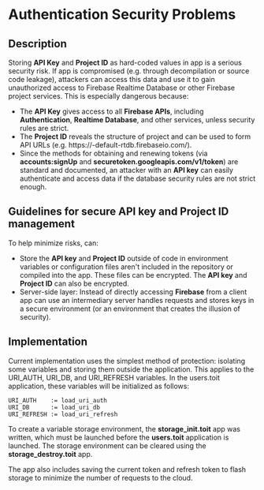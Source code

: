 # Authentication Security Problems

## Description

Storing __API Key__ and __Project ID__ as hard-coded values ​​in app is a serious security risk. If app is compromised (e.g. through decompilation or source code leakage), attackers can access this data and use it to gain unauthorized access to Firebase Realtime Database or other Firebase project services. This is especially dangerous because:
* The __API Key__ gives access to all __Firebase APIs__, including __Authentication__, __Realtime Database__, and other services, unless security rules are strict.
* The __Project ID__ reveals the structure of project and can be used to form API URLs (e.g. https://<project-id>-default-rtdb.firebaseio.com/).
* Since the methods for obtaining and renewing tokens (via __accounts:signUp__ and __securetoken.googleapis.com/v1/token__) are standard and documented, an attacker with an __API key__ can easily authenticate and access data if the database security rules are not strict enough.

## Guidelines for secure API key and Project ID management

To help minimize risks, can:
* Store the __API key__ and __Project ID__ outside of code in environment variables or configuration files aren't included in the repository or compiled into the app. These files can be encrypted. The __API key__ and __Project ID__ can also be encrypted.
* Server-side layer: Instead of directly accessing __Firebase__ from a client app can use an intermediary server handles requests and stores keys in a secure environment (or an environment that creates the illusion of security).

## Implementation

Current implementation uses the simplest method of protection: isolating some variables and storing them outside the application. This applies to the URI_AUTH, URI_DB, and URI_REFRESH variables. In the users.toit application, these variables will be initialized as follows:

```
URI_AUTH    := load_uri_auth
URI_DB      := load_uri_db
URI_REFRESH := load_uri_refresh
```

To create a variable storage environment, the __storage_init.toit__ app was written, which must be launched before the __users.toit__ application is launched. The storage environment can be cleared using the __storage_destroy.toit__ app.

The app also includes saving the current token and refresh token to flash storage to minimize the number of requests to the cloud.

